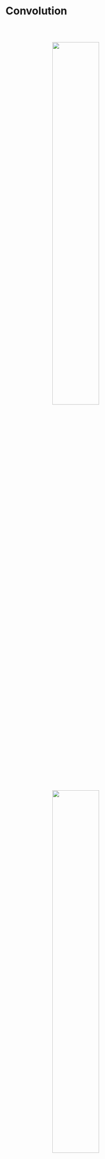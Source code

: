 
<!-- 
<img src="https://latex.codecogs.com/gif.latex?" /> 

<img src="https://render.githubusercontent.com/render/math?math=e^{i \pi} = -1">
-->

<!-- 

<img src="https://render.githubusercontent.com/render/math?math=\LARGE XXX" />

-->

 

# Convolution

<br/><br/>

<img  style="display: block; margin-left: auto; margin-right: auto; width: 50%;" src="https://render.githubusercontent.com/render/math?math=y[n] = x[n] * h[n]" />

<br/><br/>

<img  style="display: block; margin-left: auto; margin-right: auto; width: 50%;" src="https://render.githubusercontent.com/render/math?math=\large y[n] = \sum^{\infty}_{i = - \infty} x[i]h[n - i]" />

<br/><br/>

Given implues response
```c
const float32_t impules_response[IMPLUSE_RSP_LENGTH] = { // generated by Matlab
  -0.0018225230f, -0.0015879294f, +0.0000000000f, +0.0036977508f, +0.0080754303f, +0.0085302217f, -0.0000000000f, -0.0173976984f,
  -0.0341458607f, -0.0333591565f, +0.0000000000f, +0.0676308395f, +0.1522061835f, +0.2229246956f, +0.2504960933f, +0.2229246956f,
  +0.1522061835f, +0.0676308395f, +0.0000000000f, -0.0333591565f, -0.0341458607f, -0.0173976984f, -0.0000000000f, +0.0085302217f,
  +0.0080754303f, +0.0036977508f, +0.0000000000f, -0.0015879294f, -0.0018225230f
};
```

![](https://i.imgur.com/IcVvyju.png)



## Implementation

```c
void convolution(
	float32_t *sig_src,
	float32_t *sig_dest,
	float32_t *imp_resp,
	uint32_t  sig_src_length,
	uint32_t  imp_resp_length
	) {
	uint32_t i, j;
	// initailze
	memset(sig_dest, 0, (sig_src_length + imp_resp_length)*sizeof(float32_t));

	//
	for(i = 0; i < sig_src_length; i++) {
		for(j = 0; j < imp_resp_length; j++) {
			sig_dest[i + j] += (sig_src[i] * imp_resp[j]);
		}
	}
}
```

Better way is using CMSIS-DSP apis to calculate precisely.

![](https://i.imgur.com/s0zivLo.png)


## Running sum 

* [DSP_Running_Sum](https://github.com/syokujinau/Cortex-M_Series_Embedded_Projects/tree/master/DSP_Running_Sum)

![](https://i.imgur.com/yP0CsFS.png)



```c
void calc_running_sum(float32_t* sig_src, float32_t* sig_dest, uint32_t sig_length) {
	int i;
	sig_dest[0] = sig_src[0];
	for(i = 1; i < sig_length; i++) {
		sig_dest[i] = sig_dest[i - 1] + sig_src[i];
	}
}
```

## First difference

* [DSP_First_Difference](https://github.com/syokujinau/Cortex-M_Series_Embedded_Projects/tree/master/DSP_First_Difference)

![](https://i.imgur.com/Dug8Qpv.png)


```c
void calc_first_difference(float32_t* sig_src, float32_t* sig_dest, uint32_t sig_length) {
	sig_dest[0] = 0;
	int i;
	for(i = 1; i < sig_length; i++) {
		sig_dest[i] = sig_src[i] + sig_src[i - 1];
	}
}
```















###### tags: `ARM` `Electrical Engineering` `DSP`

